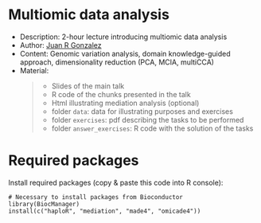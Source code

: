 # Multiomic data analysis

- Description: 2-hour lecture introducing multiomic data analysis
- Author: [Juan R Gonzalez](https://github.com/isglobal-brge/)
- Content: Genomic variation analysis, domain knowledge-guided approach, dimensionality reduction (PCA, MCIA, multiCCA)
- Material: 
  > * Slides of the main talk
  > * R code of the chunks presented in the talk
  > * Html illustrating mediation analysis (optional)
  > * folder `data`: data for illustrating purposes and exercises
  > * folder `exercises`: pdf describing the tasks to be performed
  > * folder `answer_exercises`: R code with the solution of the tasks

# Required packages

Install required packages (copy & paste this code into R console): 

```
# Necessary to install packages from Bioconductor
library(BiocManager)
install(c("haploR", "mediation", "made4", "omicade4"))
```